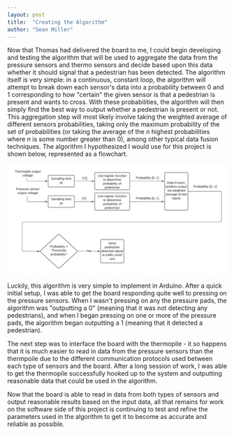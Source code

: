 ```yaml
---
layout: post
title:  "Creating the Algorithm"
author: "Sean Miller"
---
```


Now that Thomas had delivered the board to me, I could begin developing and testing the algorithm that will be used to aggregate the data from the pressure sensors and thermo sensors and decide based upon this data whether it should signal that a pedestrian has been detected. The algorithm itself is very simple: in a continuous, constant loop, the algorithm will attempt to break down each sensor's data into a probability between 0 and 1 corresponding to how "certain" the given sensor is that a pedestrian is present and wants to cross. With these probabilities, the algorithm will then simply find the best way to output whether a pedestrian is present or not. This aggregation step will most likely involve taking the weighted average of different sensors probabilities, taking only the maximum probability of the set of probabilities (or taking the average of the *n* highest probabilities where *n* is some number greater than 0), among other typical data fusion techniques. The algorithm I hypothesized I would use for this project is shown below, represented as a flowchart.

![Algorithm Flowchart](/../assets/FYDP-Software-Flowchart.png)

Luckily, this algorithm is very simple to implement in Arduino. After a quick initial setup, I was able to get the board responding quite well to pressing on the pressure sensors. When I wasn't pressing on any the pressure pads, the algorithm was "outputting a 0" (meaning that it was not detecting any pedestrians), and when I began pressing on one or more of the pressure pads, the algorithm began outputting a 1 (meaning that it detected a pedestrian).

The next step was to interface the board with the thermopile - it so happens that it is much easier to read in data from the pressure sensors than the thermpoile due to the different communication protocols used between each type of sensors and the board. After a long session of work, I was able to get the thermopile successfully hooked up to the system and outputting reasonable data that could be used in the algorithm.

Now that the board is able to read in data from both types of sensors and output reasonable results based on the input data, all that remains for work on the software side of this project is continuing to test and refine the parameters used in the algorithm to get it to become as accurate and reliable as possible.
